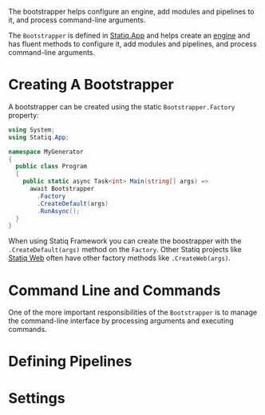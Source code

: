 The bootstrapper helps configure an engine, add modules and pipelines to it, and process command-line arguments.

The `Bootstrapper` is defined in [Statiq.App](https://www.nuget.org/packages/Statiq.App) and helps create an [engine](xref:execution#engine) and has fluent methods to configure it, add modules and pipelines, and process command-line arguments.

# Creating A Bootstrapper

A bootstrapper can be created using the static `Bootstrapper.Factory` property:

```csharp
using System;
using Statiq.App;

namespace MyGenerator
{
  public class Program
  {
    public static async Task<int> Main(string[] args) =>
      await Bootstrapper
        .Factory
        .CreateDefault(args)
        .RunAsync();
  }
}
```

When using Statiq Framework you can create the boostrapper with the `.CreateDefault(args)` method on the `Factory`. Other Statiq projects like [Statiq Web](xref:web) often have other factory methods like `.CreateWeb(args)`.

# Command Line and Commands

One of the more important responsibilities of the `Bootstrapper` is to manage the command-line interface by processing arguments and executing commands.

# Defining Pipelines

# Settings